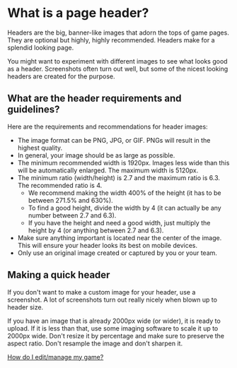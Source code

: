 # What is a page header?

Headers are the big, banner-like images that adorn the tops of game pages. They are optional but highly, highly recommended. Headers make for a splendid looking page.

You might want to experiment with different images to see what looks good as a header. Screenshots often turn out well, but some of the nicest looking headers are created for the purpose. 

## What are the header requirements and guidelines?

Here are the requirements and recommendations for header images:

- The image format can be PNG, JPG, or GIF. PNGs will result in the highest quality. 
- In general, your image should be as large as possible. 
- The minimum recommended width is 1920px. Images less wide than this will be automatically enlarged. The maximum width is 5120px.
- The minimum ratio (width/height) is 2.7 and the maximum ratio is 6.3. The recommended ratio is 4. 
	- We recommend making the width 400% of the height (it has to be between 271.5% and 630%). 
    - To find a good height, divide the width by 4 (it can actually be any number between 2.7 and 6.3).
    - If you have the height and need a good width, just multiply the height by 4 (or anything between 2.7 and 6.3).
- Make sure anything important is located near the center of the image. This will ensure your header looks its best on mobile devices.
- Only use an original image created or captured by you or your team. 

## Making a quick header

If you don't want to make a custom image for your header, use a screenshot. A lot of screenshots turn out really nicely when blown up to header size.

If you have an image that is already 2000px wide (or wider), it is ready to upload. If it is less than that, use some imaging software to scale it up to 2000px wide. Don't resize it by percentage and make sure to preserve the aspect ratio. Don't resample the image and don't sharpen it.

[How do I edit/manage my game?](/manage-game/index.md)
